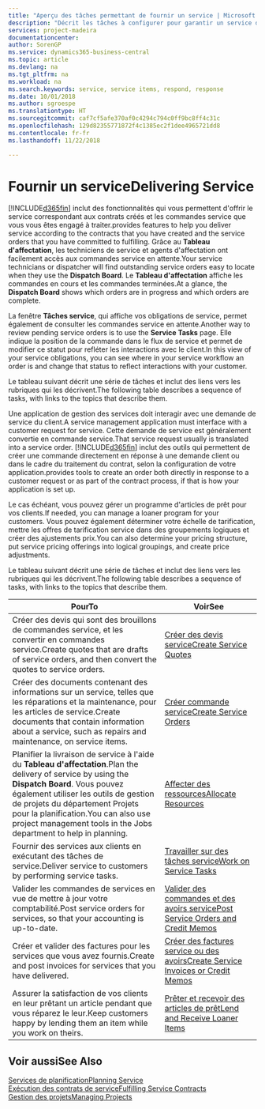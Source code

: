 ```yaml
---
title: "Aperçu des tâches permettant de fournir un service | Microsoft Docs"
description: "Décrit les tâches à configurer pour garantir un service de qualité et respecter les engagement vis-à-vis des clients."
services: project-madeira
documentationcenter: 
author: SorenGP
ms.service: dynamics365-business-central
ms.topic: article
ms.devlang: na
ms.tgt_pltfrm: na
ms.workload: na
ms.search.keywords: service, service items, respond, response
ms.date: 10/01/2018
ms.author: sgroespe
ms.translationtype: HT
ms.sourcegitcommit: caf7cf5afe370af0c4294c794c0ff9bc8ff4c31c
ms.openlocfilehash: 129d82355771872f4c1385ec2f1dee4965721dd8
ms.contentlocale: fr-fr
ms.lasthandoff: 11/22/2018

---
```

# <a name="delivering-service"></a><span data-ttu-id="bb08a-103">Fournir un service</span><span class="sxs-lookup"><span data-stu-id="bb08a-103">Delivering Service</span></span>
[!INCLUDE[d365fin](includes/d365fin_md.md)] <span data-ttu-id="bb08a-104">inclut des fonctionnalités qui vous permettent d'offrir le service correspondant aux contrats créés et les commandes service que vous vous êtes engagé à traiter.</span><span class="sxs-lookup"><span data-stu-id="bb08a-104">provides features to help you deliver service according to the contracts that you have created and the service orders that you have committed to fulfilling.</span></span> <span data-ttu-id="bb08a-105">Grâce au **Tableau d'affectation**, les techniciens de service et agents d'affectation ont facilement accès aux commandes service en attente.</span><span class="sxs-lookup"><span data-stu-id="bb08a-105">Your service technicians or dispatcher will find outstanding service orders easy to locate when they use the **Dispatch Board**.</span></span> <span data-ttu-id="bb08a-106">Le **Tableau d'affectation** affiche les commandes en cours et les commandes terminées.</span><span class="sxs-lookup"><span data-stu-id="bb08a-106">At a glance, the **Dispatch Board** shows which orders are in progress and which orders are complete.</span></span>  
  
<span data-ttu-id="bb08a-107">La fenêtre **Tâches service**, qui affiche vos obligations de service, permet également de consulter les commandes service en attente.</span><span class="sxs-lookup"><span data-stu-id="bb08a-107">Another way to review pending service orders is to use the **Service Tasks** page.</span></span> <span data-ttu-id="bb08a-108">Elle indique la position de la commande dans le flux de service et permet de modifier ce statut pour refléter les interactions avec le client.</span><span class="sxs-lookup"><span data-stu-id="bb08a-108">In this view of your service obligations, you can see where in your service workflow an order is and change that status to reflect interactions with your customer.</span></span>  
  
<span data-ttu-id="bb08a-109">Le tableau suivant décrit une série de tâches et inclut des liens vers les rubriques qui les décrivent.</span><span class="sxs-lookup"><span data-stu-id="bb08a-109">The following table describes a sequence of tasks, with links to the topics that describe them.</span></span>   

<span data-ttu-id="bb08a-110">Une application de gestion des services doit interagir avec une demande de service du client.</span><span class="sxs-lookup"><span data-stu-id="bb08a-110">A service management application must interface with a customer request for service.</span></span> <span data-ttu-id="bb08a-111">Cette demande de service est généralement convertie en commande service.</span><span class="sxs-lookup"><span data-stu-id="bb08a-111">That service request usually is translated into a service order.</span></span> [!INCLUDE[d365fin](includes/d365fin_md.md)] <span data-ttu-id="bb08a-112">inclut des outils qui permettent de créer une commande directement en réponse à une demande client ou dans le cadre du traitement du contrat, selon la configuration de votre application.</span><span class="sxs-lookup"><span data-stu-id="bb08a-112">provides tools to create an order both directly in response to a customer request or as part of the contract process, if that is how your application is set up.</span></span>  
  
<span data-ttu-id="bb08a-113">Le cas échéant, vous pouvez gérer un programme d'articles de prêt pour vos clients.</span><span class="sxs-lookup"><span data-stu-id="bb08a-113">If needed, you can manage a loaner program for your customers.</span></span> <span data-ttu-id="bb08a-114">Vous pouvez également déterminer votre échelle de tarification, mettre les offres de tarification service dans des groupements logiques et créer des ajustements prix.</span><span class="sxs-lookup"><span data-stu-id="bb08a-114">You can also determine your pricing structure, put service pricing offerings into logical groupings, and create price adjustments.</span></span>  
  
<span data-ttu-id="bb08a-115">Le tableau suivant décrit une série de tâches et inclut des liens vers les rubriques qui les décrivent.</span><span class="sxs-lookup"><span data-stu-id="bb08a-115">The following table describes a sequence of tasks, with links to the topics that describe them.</span></span>   
  
|<span data-ttu-id="bb08a-116">**Pour**</span><span class="sxs-lookup"><span data-stu-id="bb08a-116">**To**</span></span>|<span data-ttu-id="bb08a-117">**Voir**</span><span class="sxs-lookup"><span data-stu-id="bb08a-117">**See**</span></span>|  
|------------|-------------|  
|<span data-ttu-id="bb08a-118">Créer des devis qui sont des brouillons de commandes service, et les convertir en commandes service.</span><span class="sxs-lookup"><span data-stu-id="bb08a-118">Create quotes that are drafts of service orders, and then convert the quotes to service orders.</span></span>|[<span data-ttu-id="bb08a-119">Créer des devis service</span><span class="sxs-lookup"><span data-stu-id="bb08a-119">Create Service Quotes</span></span>](service-how-to-create-service-quotes.md)|
|<span data-ttu-id="bb08a-120">Créer des documents contenant des informations sur un service, telles que les réparations et la maintenance, pour les articles de service.</span><span class="sxs-lookup"><span data-stu-id="bb08a-120">Create documents that contain information about a service, such as repairs and maintenance, on service items.</span></span>|[<span data-ttu-id="bb08a-121">Créer commande service</span><span class="sxs-lookup"><span data-stu-id="bb08a-121">Create Service Orders</span></span>](service-how-to-create-service-orders.md)|
|<span data-ttu-id="bb08a-122">Planifier la livraison de service à l'aide du **Tableau d'affectation**.</span><span class="sxs-lookup"><span data-stu-id="bb08a-122">Plan the delivery of service by using the **Dispatch Board**.</span></span> <span data-ttu-id="bb08a-123">Vous pouvez également utiliser les outils de gestion de projets du département Projets pour la planification.</span><span class="sxs-lookup"><span data-stu-id="bb08a-123">You can also use project management tools in the Jobs department to help in planning.</span></span>|[<span data-ttu-id="bb08a-124">Affecter des ressources</span><span class="sxs-lookup"><span data-stu-id="bb08a-124">Allocate Resources</span></span>](service-how-to-allocate-resources.md)|  
|<span data-ttu-id="bb08a-125">Fournir des services aux clients en exécutant des tâches de service.</span><span class="sxs-lookup"><span data-stu-id="bb08a-125">Deliver service to customers by performing service tasks.</span></span>|[<span data-ttu-id="bb08a-126">Travailler sur des tâches service</span><span class="sxs-lookup"><span data-stu-id="bb08a-126">Work on Service Tasks</span></span>](service-how-to-work-on-service-tasks.md)|  
|<span data-ttu-id="bb08a-127">Valider les commandes de services en vue de mettre à jour votre comptabilité.</span><span class="sxs-lookup"><span data-stu-id="bb08a-127">Post service orders for services, so that your accounting is up-to-date.</span></span>|[<span data-ttu-id="bb08a-128">Valider des commandes et des avoirs service</span><span class="sxs-lookup"><span data-stu-id="bb08a-128">Post Service Orders and Credit Memos</span></span>](service-how-to-post-service-orders.md)|  
|<span data-ttu-id="bb08a-129">Créer et valider des factures pour les services que vous avez fournis.</span><span class="sxs-lookup"><span data-stu-id="bb08a-129">Create and post invoices for services that you have delivered.</span></span>|[<span data-ttu-id="bb08a-130">Créer des factures service ou des avoirs</span><span class="sxs-lookup"><span data-stu-id="bb08a-130">Create Service Invoices or Credit Memos</span></span>](service-how-create-invoices.md)|  
|<span data-ttu-id="bb08a-131">Assurer la satisfaction de vos clients en leur prêtant un article pendant que vous réparez le leur.</span><span class="sxs-lookup"><span data-stu-id="bb08a-131">Keep customers happy by lending them an item while you work on theirs.</span></span>| [<span data-ttu-id="bb08a-132">Prêter et recevoir des articles de prêt</span><span class="sxs-lookup"><span data-stu-id="bb08a-132">Lend and Receive Loaner Items</span></span>](service-how-to-lend-receive-loaners.md)|
  
## <a name="see-also"></a><span data-ttu-id="bb08a-133">Voir aussi</span><span class="sxs-lookup"><span data-stu-id="bb08a-133">See Also</span></span>  
[<span data-ttu-id="bb08a-134">Services de planification</span><span class="sxs-lookup"><span data-stu-id="bb08a-134">Planning Service</span></span>](service-plan-service.md)  
[<span data-ttu-id="bb08a-135">Exécution des contrats de service</span><span class="sxs-lookup"><span data-stu-id="bb08a-135">Fulfilling Service Contracts</span></span>](service-fulfill-service-contracts.md)  
[<span data-ttu-id="bb08a-136">Gestion des projets</span><span class="sxs-lookup"><span data-stu-id="bb08a-136">Managing Projects</span></span>](projects-manage-projects.md)  

